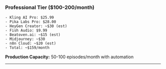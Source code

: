 ### Professional Tier ($100-200/month)

```
- Kling AI Pro: $25.99
- Pika Labs Pro: $28.00
- HeyGen Creator: ~$30 (est)
- Fish Audio: $9.99
- Beatoven.ai: ~$15 (est)
- Midjourney: ~$30
- n8n Cloud: ~$20 (est)
- Total: ~$159/month
```

**Production Capacity:** 50-100 episodes/month with automation

---
